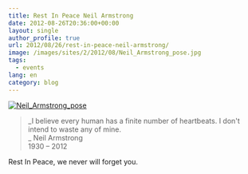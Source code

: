 ```yaml
---
title: Rest In Peace Neil Armstrong
date: 2012-08-26T20:36:00+00:00
layout: single
author_profile: true
url: 2012/08/26/rest-in-peace-neil-armstrong/
image: /images/sites/2/2012/08/Neil_Armstrong_pose.jpg
tags:
  - events
lang: en
category: blog
---
```

[![Neil_Armstrong_pose](/images/2012/08/Neil_Armstrong_pose-804x1024.jpg)](/images/2012/08/Neil_Armstrong_pose.jpg)

> _I believe every human has a finite number of heartbeats. I don't intend to waste any of mine.  
>_ Neil Armstrong  
> 1930 – 2012

Rest In Peace, we never will forget you.